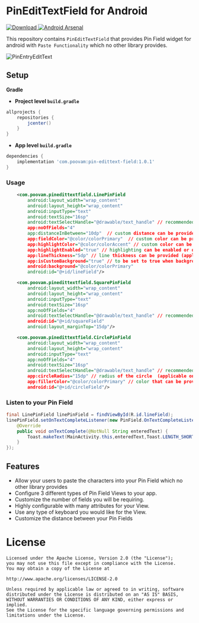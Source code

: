 # PinEditTextField for Android

 [ ![Download](https://api.bintray.com/packages/poovamraj/Android-Pin-Field/PinEditTextField/images/download.svg) ](https://bintray.com/poovamraj/Android-Pin-Field/PinEditTextField/_latestVersion)[![Android Arsenal]( https://img.shields.io/badge/Android%20Arsenal-PinEditTextField-green.svg?style=flat )]( https://android-arsenal.com/details/1/7051 )
 
This repository contains `PinEditTextField` that provides Pin Field widget for android with `Paste Functionality`
which no other library provides.


![PinEntryEditText](https://media.giphy.com/media/1rL2WFYucy6AF1Y4L4/giphy.gif)

## Setup

**Gradle**

- **Project level `build.gradle`**
```gradle
allprojects {
    repositories {
        jcenter()
    }
}
```
- **App level `build.gradle`**
```gradle
dependencies {
    implementation 'com.poovam:pin-edittext-field:1.0.1'
}
```

### Usage

```xml
    <com.poovam.pinedittextfield.LinePinField
        android:layout_width="wrap_content"
        android:layout_height="wrap_content"
        android:inputType="text"
        android:textSize="16sp"                                              
        android:textSelectHandle="@drawable/text_handle" // recommended
        app:noOfFields="4"              
        app:distanceInBetween="10dp"  // custom distance can be provided in between fields (applicable to all types of Pin Fields)                                               
        app:fieldColor="@color/colorPrimary"  // custom color can be provided (applicable to all types of Pin Fields)
        app:highlightColor="@color/colorAccent" // custom color can be provided (applicable to all types of Pin Fields)
        app:highlightEnabled="true" // highlighting can be enabled or disabled (applicable to all types of Pin Fields)
        app:lineThickness="5dp" // line thickness can be provided (applicable to all types of Pin Fields)                                              
        app:isCustomBackground="true" // to be set to true when background is set (applicable to all types of Pin Fields)
        android:background="@color/colorPrimary"
        android:id="@+id/lineField"/>

    <com.poovam.pinedittextfield.SquarePinField
        android:layout_width="wrap_content"
        android:layout_height="wrap_content"
        android:inputType="text"
        android:textSize="16sp"
        app:noOfFields="4"                                                
        android:textSelectHandle="@drawable/text_handle" // recommended
        android:id="@+id/squareField"
        android:layout_marginTop="15dp"/>

    <com.poovam.pinedittextfield.CirclePinField
        android:layout_width="wrap_content"
        android:layout_height="wrap_content"
        android:inputType="text"
        app:noOfFields="4"                                                
        android:textSize="16sp"
        android:textSelectHandle="@drawable/text_handle" // recommended
        app:circleRadius="15dp" // radius of the circle  (applicable only to Circle Pin Field)                                               
        app:fillerColor="@color/colorPrimary" // color that can be provided inside circle  (applicable only to Circle Pin Field)
        android:id="@+id/circleField"/>
```

### Listen to your Pin Field

```java
final LinePinField linePinField = findViewById(R.id.lineField);
linePinField.setOnTextCompleteListener(new PinField.OnTextCompleteListener() {
    @Override
    public void onTextComplete(@NotNull String enteredText) {
        Toast.makeText(MainActivity.this,enteredText,Toast.LENGTH_SHORT).show();
    }
});
```

## Features

- Allow your users to paste the characters into your Pin Field which no other library provides
- Configure 3 different types of Pin Field Views to your app.
- Customize the number of fields you will be requiring.
- Highly configurable with many attributes for your View.
- Use any type of keyboard you would like for the View.
- Customize the distance between your Pin Fields

License
=======

    Licensed under the Apache License, Version 2.0 (the "License");
    you may not use this file except in compliance with the License.
    You may obtain a copy of the License at

    http://www.apache.org/licenses/LICENSE-2.0

    Unless required by applicable law or agreed to in writing, software
    distributed under the License is distributed on an "AS IS" BASIS,
    WITHOUT WARRANTIES OR CONDITIONS OF ANY KIND, either express or implied.
    See the License for the specific language governing permissions and
    limitations under the License.
